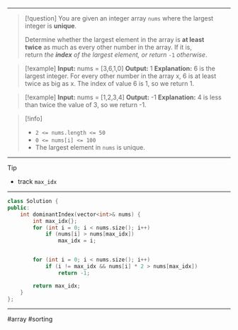 ___

> [!question] 
> You are given an integer array `nums` where the largest integer is **unique**.
> 
> Determine whether the largest element in the array is **at least twice** as much as every other number in the array. If it is, return _the **index** of the largest element, or return_ `-1` _otherwise_. 

> [!example] 
> **Input:** nums = [3,6,1,0]
**Output:** 1
**Explanation:** 6 is the largest integer.
For every other number in the array x, 6 is at least twice as big as x.
The index of value 6 is 1, so we return 1. 

> [!example] 
> **Input:** nums = [1,2,3,4]
**Output:** -1
**Explanation:** 4 is less than twice the value of 3, so we return -1. 

> [!info] 
> - `2 <= nums.length <= 50`
> - `0 <= nums[i] <= 100`
> - The largest element in `nums` is unique. 

___

> [!tip] 
>  - track `max_idx`

___

```cpp
class Solution {
public:
    int dominantIndex(vector<int>& nums) {
        int max_idx{};
        for (int i = 0; i < nums.size(); i++)
            if (nums[i] > nums[max_idx])
                max_idx = i; 


        for (int i = 0; i < nums.size(); i++)
            if (i != max_idx && nums[i] * 2 > nums[max_idx])
                return -1;

        return max_idx;
    }
};
```

___

#array #sorting 